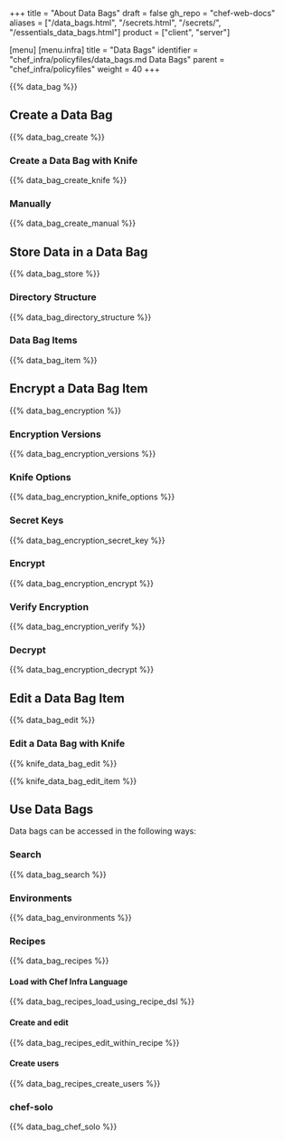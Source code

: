 +++
title = "About Data Bags"
draft = false
gh_repo = "chef-web-docs"
aliases = ["/data_bags.html", "/secrets.html", "/secrets/", "/essentials_data_bags.html"]
product = ["client", "server"]

[menu]
  [menu.infra]
    title = "Data Bags"
    identifier = "chef_infra/policyfiles/data_bags.md Data Bags"
    parent = "chef_infra/policyfiles"
    weight = 40
+++

{{% data_bag %}}

## Create a Data Bag

{{% data_bag_create %}}

### Create a Data Bag with Knife

{{% data_bag_create_knife %}}

### Manually

{{% data_bag_create_manual %}}

## Store Data in a Data Bag

{{% data_bag_store %}}

### Directory Structure

{{% data_bag_directory_structure %}}

### Data Bag Items

{{% data_bag_item %}}

## Encrypt a Data Bag Item

{{% data_bag_encryption %}}

### Encryption Versions

{{% data_bag_encryption_versions %}}

### Knife Options

{{% data_bag_encryption_knife_options %}}

### Secret Keys

{{% data_bag_encryption_secret_key %}}

### Encrypt

{{% data_bag_encryption_encrypt %}}

### Verify Encryption

{{% data_bag_encryption_verify %}}

### Decrypt

{{% data_bag_encryption_decrypt %}}

## Edit a Data Bag Item

{{% data_bag_edit %}}

### Edit a Data Bag with Knife

{{% knife_data_bag_edit %}}

{{% knife_data_bag_edit_item %}}

## Use Data Bags

Data bags can be accessed in the following ways:

### Search

{{% data_bag_search %}}

### Environments

{{% data_bag_environments %}}

### Recipes

{{% data_bag_recipes %}}

#### Load with Chef Infra Language

{{% data_bag_recipes_load_using_recipe_dsl %}}

#### Create and edit

{{% data_bag_recipes_edit_within_recipe %}}

#### Create users

{{% data_bag_recipes_create_users %}}

### chef-solo

{{% data_bag_chef_solo %}}
